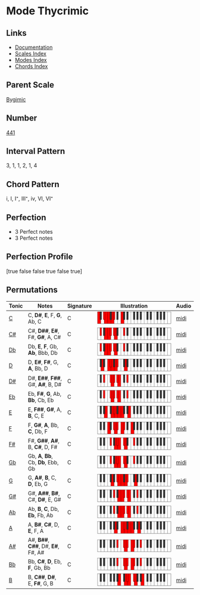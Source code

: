 # Mode Thycrimic

## Links

- [Documentation](index.md)
- [Scales Index](Scales.md)
- [Modes Index](Modes.md)
- [Chords Index](Chords.md)

## Parent Scale

[Bygimic](ScaleBygimic.md)

## Number

[441](https://ianring.com/musictheory/scales/441)

## Interval Pattern

3, 1, 1, 2, 1, 4

## Chord Pattern

i, I, I⁺, III⁺, iv, VI, VI⁺

## Perfection

- 3 Perfect notes
- 3 Perfect notes

## Perfection Profile

[true false false true false true]

## Permutations

| Tonic | Notes | Signature | Illustration | Audio |
|-------|-------|-----------|--------------|-------|
| [C](ModeCNaturalThycrimic.md) | C, **D#**, **E**, F, **G**, Ab, C | C | ![CNaturalThycrimic](ModeCNaturalThycrimic.png) | [midi](https://github.com/edipermadi/music/blob/main/docs/ModeCNaturalThycrimic.mid?raw=true) |
| [C#](ModeCSharpThycrimic.md) | C#, **D##**, **E#**, F#, **G#**, A, C# | C | ![CSharpThycrimic](ModeCSharpThycrimic.png) | [midi](https://github.com/edipermadi/music/blob/main/docs/ModeCSharpThycrimic.mid?raw=true) |
| [Db](ModeDFlatThycrimic.md) | Db, **E**, **F**, Gb, **Ab**, Bbb, Db | C | ![DFlatThycrimic](ModeDFlatThycrimic.png) | [midi](https://github.com/edipermadi/music/blob/main/docs/ModeDFlatThycrimic.mid?raw=true) |
| [D](ModeDNaturalThycrimic.md) | D, **E#**, **F#**, G, **A**, Bb, D | C | ![DNaturalThycrimic](ModeDNaturalThycrimic.png) | [midi](https://github.com/edipermadi/music/blob/main/docs/ModeDNaturalThycrimic.mid?raw=true) |
| [D#](ModeDSharpThycrimic.md) | D#, **E##**, **F##**, G#, **A#**, B, D# | C | ![DSharpThycrimic](ModeDSharpThycrimic.png) | [midi](https://github.com/edipermadi/music/blob/main/docs/ModeDSharpThycrimic.mid?raw=true) |
| [Eb](ModeEFlatThycrimic.md) | Eb, **F#**, **G**, Ab, **Bb**, Cb, Eb | C | ![EFlatThycrimic](ModeEFlatThycrimic.png) | [midi](https://github.com/edipermadi/music/blob/main/docs/ModeEFlatThycrimic.mid?raw=true) |
| [E](ModeENaturalThycrimic.md) | E, **F##**, **G#**, A, **B**, C, E | C | ![ENaturalThycrimic](ModeENaturalThycrimic.png) | [midi](https://github.com/edipermadi/music/blob/main/docs/ModeENaturalThycrimic.mid?raw=true) |
| [F](ModeFNaturalThycrimic.md) | F, **G#**, **A**, Bb, **C**, Db, F | C | ![FNaturalThycrimic](ModeFNaturalThycrimic.png) | [midi](https://github.com/edipermadi/music/blob/main/docs/ModeFNaturalThycrimic.mid?raw=true) |
| [F#](ModeFSharpThycrimic.md) | F#, **G##**, **A#**, B, **C#**, D, F# | C | ![FSharpThycrimic](ModeFSharpThycrimic.png) | [midi](https://github.com/edipermadi/music/blob/main/docs/ModeFSharpThycrimic.mid?raw=true) |
| [Gb](ModeGFlatThycrimic.md) | Gb, **A**, **Bb**, Cb, **Db**, Ebb, Gb | C | ![GFlatThycrimic](ModeGFlatThycrimic.png) | [midi](https://github.com/edipermadi/music/blob/main/docs/ModeGFlatThycrimic.mid?raw=true) |
| [G](ModeGNaturalThycrimic.md) | G, **A#**, **B**, C, **D**, Eb, G | C | ![GNaturalThycrimic](ModeGNaturalThycrimic.png) | [midi](https://github.com/edipermadi/music/blob/main/docs/ModeGNaturalThycrimic.mid?raw=true) |
| [G#](ModeGSharpThycrimic.md) | G#, **A##**, **B#**, C#, **D#**, E, G# | C | ![GSharpThycrimic](ModeGSharpThycrimic.png) | [midi](https://github.com/edipermadi/music/blob/main/docs/ModeGSharpThycrimic.mid?raw=true) |
| [Ab](ModeAFlatThycrimic.md) | Ab, **B**, **C**, Db, **Eb**, Fb, Ab | C | ![AFlatThycrimic](ModeAFlatThycrimic.png) | [midi](https://github.com/edipermadi/music/blob/main/docs/ModeAFlatThycrimic.mid?raw=true) |
| [A](ModeANaturalThycrimic.md) | A, **B#**, **C#**, D, **E**, F, A | C | ![ANaturalThycrimic](ModeANaturalThycrimic.png) | [midi](https://github.com/edipermadi/music/blob/main/docs/ModeANaturalThycrimic.mid?raw=true) |
| [A#](ModeASharpThycrimic.md) | A#, **B##**, **C##**, D#, **E#**, F#, A# | C | ![ASharpThycrimic](ModeASharpThycrimic.png) | [midi](https://github.com/edipermadi/music/blob/main/docs/ModeASharpThycrimic.mid?raw=true) |
| [Bb](ModeBFlatThycrimic.md) | Bb, **C#**, **D**, Eb, **F**, Gb, Bb | C | ![BFlatThycrimic](ModeBFlatThycrimic.png) | [midi](https://github.com/edipermadi/music/blob/main/docs/ModeBFlatThycrimic.mid?raw=true) |
| [B](ModeBNaturalThycrimic.md) | B, **C##**, **D#**, E, **F#**, G, B | C | ![BNaturalThycrimic](ModeBNaturalThycrimic.png) | [midi](https://github.com/edipermadi/music/blob/main/docs/ModeBNaturalThycrimic.mid?raw=true) |
